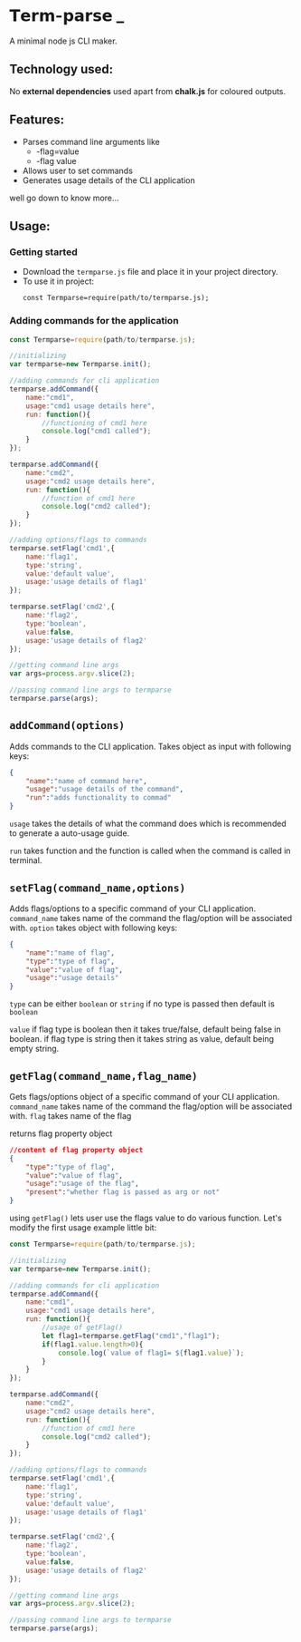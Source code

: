 # 𝗧𝗲𝗿𝗺-𝗽𝗮𝗿𝘀𝗲 _

A minimal node js CLI maker.

## Technology used:
No **external dependencies** used apart from **chalk.js** for coloured outputs.

## Features:

 - Parses command line arguments like		 
	- -flag=value
	- -flag value
- Allows user to set commands
- Generates usage details of the CLI application

well go down to know more...

## Usage:

### Getting started

-	 Download the `termparse.js` file and place it in your project directory.
-	To use it in project:
	```nodejs
	const Termparse=require(path/to/termparse.js);
	```	

### Adding commands for the application
```js
const Termparse=require(path/to/termparse.js);

//initializing
var termparse=new Termparse.init();

//adding commands for cli application
termparse.addCommand({
	name:"cmd1",
	usage:"cmd1 usage details here",
	run: function(){
		//functioning of cmd1 here
		console.log("cmd1 called");
	} 
});

termparse.addCommand({
	name:"cmd2",
	usage:"cmd2 usage details here",
	run: function(){
		//function of cmd1 here
		console.log("cmd2 called");
	} 
});

//adding options/flags to commands
termparse.setFlag('cmd1',{
	name:'flag1',
	type:'string',
	value:'default value',
	usage:'usage details of flag1'
});

termparse.setFlag('cmd2',{
	name:'flag2',
	type:'boolean',
	value:false,
	usage:'usage details of flag2'
});

//getting command line args
var args=process.argv.slice(2);

//passing command line args to termparse
termparse.parse(args);
```

## `addCommand(options)`

Adds commands to the CLI application.
Takes object as input with following keys:
```json
{
	"name":"name of command here",
	"usage":"usage details of the command",
	"run":"adds functionality to commad"
}
```
`usage` takes the details of what the command does which is recommended to generate a auto-usage guide.

`run` takes function and the function is called when the command is called in terminal.

## `setFlag(command_name,options)`

Adds flags/options to a specific command of your CLI application.
`command_name` takes name of the command the flag/option will be associated with.
`option` takes object with following keys:

```json
{
	"name":"name of flag",
	"type":"type of flag",
	"value":"value of flag",
	"usage":"usage details"
}
```

`type` can be either `boolean` or `string`
if no type is passed then default is `boolean`

`value`  if flag type is boolean then it takes true/false, default being false in boolean.
if flag type is string then it takes string as value, default being empty string.

## `getFlag(command_name,flag_name)`

Gets flags/options object of a specific command of your CLI application.
`command_name` takes name of the command the flag/option will be associated with.
`flag` takes name of the flag

returns flag property object

```json
//content of flag property object
{
	"type":"type of flag",
	"value":"value of flag",
	"usage":"usage of the flag",
	"present":"whether flag is passed as arg or not"
}
```
using `getFlag()` lets user use the flags value to do various function.
Let's modify the first usage example little bit:

```js
const Termparse=require(path/to/termparse.js);

//initializing
var termparse=new Termparse.init();

//adding commands for cli application
termparse.addCommand({
	name:"cmd1",
	usage:"cmd1 usage details here",
	run: function(){
		//usage of getFlag()
		let flag1=termparse.getFlag("cmd1","flag1");
		if(flag1.value.length>0){
			console.log(`value of flag1= ${flag1.value}`);
		}
	} 
});

termparse.addCommand({
	name:"cmd2",
	usage:"cmd2 usage details here",
	run: function(){
		//function of cmd1 here
		console.log("cmd2 called");
	} 
});

//adding options/flags to commands
termparse.setFlag('cmd1',{
	name:'flag1',
	type:'string',
	value:'default value',
	usage:'usage details of flag1'
});

termparse.setFlag('cmd2',{
	name:'flag2',
	type:'boolean',
	value:false,
	usage:'usage details of flag2'
});

//getting command line args
var args=process.argv.slice(2);

//passing command line args to termparse
termparse.parse(args);

```
